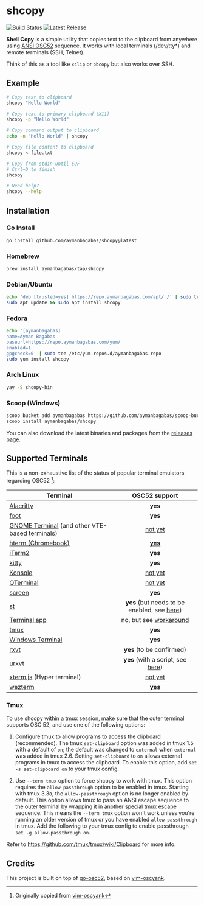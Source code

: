 # shcopy

<p>
    <a href="https://github.com/aymanbagabas/shcopy/actions"><img src="https://github.com/aymanbagabas/shcopy/workflows/build/badge.svg" alt="Build Status"></a>
    <a href="https://github.com/aymanbagabas/shcopy/releases"><img src="https://img.shields.io/github/release/aymanbagabas/shcopy.svg" alt="Latest Release"></a>
</p>

**Sh**ell **Copy** is a simple utility that copies text to the clipboard from anywhere using [ANSI OSC52](https://invisible-island.net/xterm/ctlseqs/ctlseqs.html#h3-Operating-System-Commands) sequence. It works with local terminals (/dev/tty*) and remote terminals (SSH, Telnet).

Think of this as a tool like `xclip` or `pbcopy` but also works over SSH.

## Example

```sh
# Copy text to clipboard
shcopy "Hello World"

# Copy text to primary clipboard (X11)
shcopy -p "Hello World"

# Copy command output to clipboard
echo -n "Hello World" | shcopy

# Copy file content to clipboard
shcopy < file.txt

# Copy from stdin until EOF
# Ctrl+D to finish
shcopy

# Need help?
shcopy --help
```

## Installation

### Go Install

```sh
go install github.com/aymanbagabas/shcopy@latest
```

### Homebrew

```sh
brew install aymanbagabas/tap/shcopy
```

### Debian/Ubuntu

```sh
echo 'deb [trusted=yes] https://repo.aymanbagabas.com/apt/ /' | sudo tee /etc/apt/sources.list.d/aymanbagabas.list
sudo apt update && sudo apt install shcopy
```

### Fedora

```sh
echo '[aymanbagabas]
name=Ayman Bagabas
baseurl=https://repo.aymanbagabas.com/yum/
enabled=1
gpgcheck=0' | sudo tee /etc/yum.repos.d/aymanbagabas.repo
sudo yum install shcopy
```

### Arch Linux

```sh
yay -S shcopy-bin
```

### Scoop (Windows)

```sh
scoop bucket add aymanbagabas https://github.com/aymanbagabas/scoop-bucket.git
scoop install aymanbagabas/shcopy
```

You can also download the latest binaries and packages from the [releases page](https://github.com/aymanbagabas/shcopy/releases).

## Supported Terminals

This is a non-exhaustive list of the status of popular terminal emulators regarding OSC52 [^1]:

| Terminal | OSC52 support |
|----------|:-------------:|
| [Alacritty](https://github.com/alacritty/alacritty) | **yes** |
| [foot](https://codeberg.org/dnkl/foot) | **yes** |
| [GNOME Terminal](https://github.com/GNOME/gnome-terminal) (and other VTE-based terminals) | [not yet](https://bugzilla.gnome.org/show_bug.cgi?id=795774) |
| [hterm (Chromebook)](https://chromium.googlesource.com/apps/libapps/+/master/README.md) | [**yes**](https://chromium.googlesource.com/apps/libapps/+/master/nassh/doc/FAQ.md#Is-OSC-52-aka-clipboard-operations_supported) |
| [iTerm2](https://iterm2.com/) | **yes** |
| [kitty](https://github.com/kovidgoyal/kitty) | **yes** |
| [Konsole](https://konsole.kde.org/) | [not yet](https://bugs.kde.org/show_bug.cgi?id=372116) |
| [QTerminal](https://github.com/lxqt/qterminal#readme) | [not yet](https://github.com/lxqt/qterminal/issues/839)
| [screen](https://www.gnu.org/software/screen/) | **yes** |
| [st](https://st.suckless.org/) | **yes** (but needs to be enabled, see [here](https://git.suckless.org/st/commit/a2a704492b9f4d2408d180f7aeeacf4c789a1d67.html)) |
| [Terminal.app](https://en.wikipedia.org/wiki/Terminal_(macOS)) | no, but see [workaround](https://github.com/roy2220/osc52pty) |
| [tmux](https://github.com/tmux/tmux) | **yes** |
| [Windows Terminal](https://github.com/microsoft/terminal) | **yes** |
| [rxvt](http://rxvt.sourceforge.net/) | **yes** (to be confirmed) |
| [urxvt](http://software.schmorp.de/pkg/rxvt-unicode.html) | **yes** (with a script, see [here](https://github.com/ojroques/vim-oscyank/issues/4)) |
| [xterm.js](https://xtermjs.org/) (Hyper terminal) | [not yet](https://github.com/xtermjs/xterm.js/issues/3260) |
| [wezterm](https://github.com/wez/wezterm) | [**yes**](https://wezfurlong.org/wezterm/escape-sequences.html#operating-system-command-sequences) |

[^1]: Originally copied from [vim-oscyank](https://github.com/ojroques/vim-oscyank)

### Tmux

To use shcopy within a tmux session, make sure that the outer terminal supports
OSC 52, and use one of the following options:

1. Configure tmux to allow programs to access the clipboard (recommended). The
   tmux `set-clipboard` option was added in tmux 1.5 with a default of `on`;
   the default was changed to `external` when `external` was added in tmux 2.6.
   Setting `set-clipboard` to `on` allows external programs in tmux to access
   the clipboard. To enable this option, add `set -s set-clipboard on` to your
   tmux config.

2. Use `--term tmux` option to force shcopy to work with tmux. This option
   requires the `allow-passthrough` option to be enabled in tmux. Starting with
   tmux 3.3a, the `allow-passthrough` option is no longer enabled by default.
   This option allows tmux to pass an ANSI escape sequence to the outer
   terminal by wrapping it in another special tmux escape sequence. This means
   the `--term tmux` option won't work unless you're running an older version
   of tmux or you have enabled `allow-passthrough` in tmux. Add the following
   to your tmux config to enable passthrough `set -g allow-passthrough on`.

Refer to https://github.com/tmux/tmux/wiki/Clipboard for more info.

## Credits

This project is built on top of [go-osc52](https://github.com/aymanbagabas/go-osc52), based on [vim-oscyank](https://github.com/ojroques/vim-oscyank).
